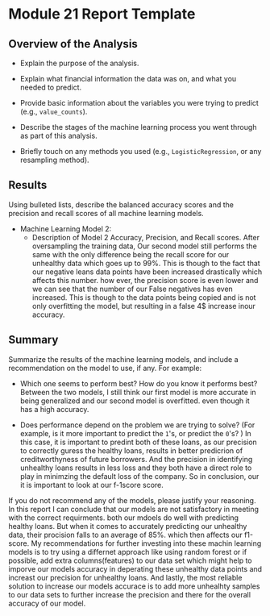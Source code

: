 # Module 21 Report Template

## Overview of the Analysis



* Explain the purpose of the analysis.


* Explain what financial information the data was on, and what you needed to predict.


* Provide basic information about the variables you were trying to predict (e.g., `value_counts`).


* Describe the stages of the machine learning process you went through as part of this analysis.


* Briefly touch on any methods you used (e.g., `LogisticRegression`, or any resampling method).


## Results

Using bulleted lists, describe the balanced accuracy scores and the precision and recall scores of all machine learning models.



* Machine Learning Model 2:
  * Description of Model 2 Accuracy, Precision, and Recall scores.
  After oversampling the training data, Our second model still performs the same with the only difference being the recall score for our unhealthy data which goes up to 99%. This is though to the fact that our negative leans data points have been increased drastically which affects this number. how ever, the precision score is even lower and we can see that the number of our False negatives has even increased. This is though to the data points being copied and is not only overfitting the model, but resulting in a false 4$ increase inour accuracy. 

## Summary

Summarize the results of the machine learning models, and include a recommendation on the model to use, if any. For example:
* Which one seems to perform best? How do you know it performs best?
Between the two models, I still think our first model is more accurate in being generalized and our second model is overfitted. even though it has a high accuracy.


* Does performance depend on the problem we are trying to solve? (For example, is it more important to predict the `1`'s, or predict the `0`'s? )
In this case, it is important to predint both of these loans, as our precision to correctly guress the  healthy loans, results in better predicrion of creditworthyness of future borrowers. And the precision in identifying unhealthy loans results in less loss and they both have a direct role to play in minimzing the default loss of the company. So in conclusion, our it is important to look at our f-1score score. 

If you do not recommend any of the models, please justify your reasoning.
In this report I can conclude that our models are not satisfactory in meeting with the correct requirments. both our mdoels do well with predicting healthy loans. But when it comes to accurately predicting our unhealthy data, their procision falls to an average of 85%. which then affects our f1-score. My recommendations for further investing into these machin learning models is to try using a differnet approach like using random forest or if possible, add extra columns(features) to our data set which might help to imporve our models accuracy in deperating these unhealthy data points and increast our precision for unhealthy loans. And lastly, the most reliable solution to increase our models accurace is to add more unhealhty samples to our data sets to further increase the precision and there for the overall accuracy of our model.

